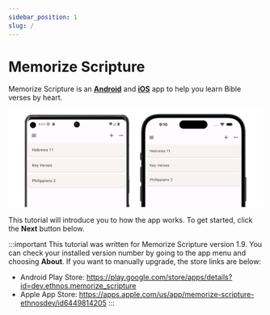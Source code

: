 ```yaml
---
sidebar_position: 1
slug: /
---
```


# Memorize Scripture

Memorize Scripture is an [**Android**](https://play.google.com/store/apps/details?id=dev.ethnos.memorize_scripture) and [**iOS**](https://apps.apple.com/us/app/memorize-scripture-ethnosdev/id6449814205) app to help you learn Bible verses by heart. 

![Add collection](img/android-ios.png)

This tutorial will introduce you to how the app works. To get started, click the **Next** button below.

:::important
This tutorial was written for Memorize Scripture version 1.9. You can check your installed version number by going to the app menu and choosing **About**. If you want to manually upgrade, the store links are below:

- Android Play Store: https://play.google.com/store/apps/details?id=dev.ethnos.memorize_scripture
- Apple App Store: https://apps.apple.com/us/app/memorize-scripture-ethnosdev/id6449814205
:::
